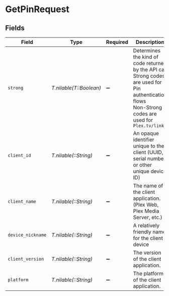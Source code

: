 # GetPinRequest


## Fields

| Field                                                                                                                                                 | Type                                                                                                                                                  | Required                                                                                                                                              | Description                                                                                                                                           | Example                                                                                                                                               |
| ----------------------------------------------------------------------------------------------------------------------------------------------------- | ----------------------------------------------------------------------------------------------------------------------------------------------------- | ----------------------------------------------------------------------------------------------------------------------------------------------------- | ----------------------------------------------------------------------------------------------------------------------------------------------------- | ----------------------------------------------------------------------------------------------------------------------------------------------------- |
| `strong`                                                                                                                                              | *T.nilable(T::Boolean)*                                                                                                                               | :heavy_minus_sign:                                                                                                                                    | Determines the kind of code returned by the API call<br/>Strong codes are used for Pin authentication flows<br/>Non-Strong codes are used for `Plex.tv/link`<br/> |                                                                                                                                                       |
| `client_id`                                                                                                                                           | *T.nilable(::String)*                                                                                                                                 | :heavy_minus_sign:                                                                                                                                    | An opaque identifier unique to the client (UUID, serial number, or other unique device ID)                                                            | 3381b62b-9ab7-4e37-827b-203e9809eb58                                                                                                                  |
| `client_name`                                                                                                                                         | *T.nilable(::String)*                                                                                                                                 | :heavy_minus_sign:                                                                                                                                    | The name of the client application. (Plex Web, Plex Media Server, etc.)                                                                               | Plex for Roku                                                                                                                                         |
| `device_nickname`                                                                                                                                     | *T.nilable(::String)*                                                                                                                                 | :heavy_minus_sign:                                                                                                                                    | A relatively friendly name for the client device                                                                                                      | Roku 3                                                                                                                                                |
| `client_version`                                                                                                                                      | *T.nilable(::String)*                                                                                                                                 | :heavy_minus_sign:                                                                                                                                    | The version of the client application.                                                                                                                | 2.4.1                                                                                                                                                 |
| `platform`                                                                                                                                            | *T.nilable(::String)*                                                                                                                                 | :heavy_minus_sign:                                                                                                                                    | The platform of the client application.                                                                                                               | Roku                                                                                                                                                  |